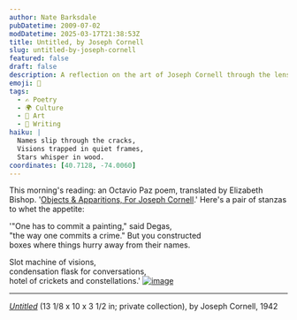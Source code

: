 ```yaml
---
author: Nate Barksdale
pubDatetime: 2009-07-02
modDatetime: 2025-03-17T21:38:53Z
title: Untitled, by Joseph Cornell
slug: untitled-by-joseph-cornell
featured: false
draft: false
description: A reflection on the art of Joseph Cornell through the lens of Octavio Paz's poetry.
emoji: 🎨
tags:
  - ✍️ Poetry
  - 🌍 Culture
  - 🎨 Art
  - 📝 Writing
haiku: |
  Names slip through the cracks,  
  Visions trapped in quiet frames,  
  Stars whisper in wood.
coordinates: [40.7128, -74.0060]
---
```


This morning's reading: an Octavio Paz poem, translated by Elizabeth Bishop. '[Objects & Apparitions, For Joseph Cornell](http://www.poesia-inter.net/op15021uk.htm).' Here's a pair of stanzas to whet the appetite:

'"One has to commit a painting," said Degas,  
"the way one commits a crime." But you constructed  
boxes where things hurry away from their names.

Slot machine of visions,  
condensation flask for conversations,  
hotel of crickets and constellations.' [![image](http://culture-making.com/media/cornell.1942.jpg)](http://www.ibiblio.org/wm/paint/auth/cornell/)

---

[_Untitled_](http://www.ibiblio.org/wm/paint/auth/cornell/) (13 1/8 x 10 x 3 1/2 in; private collection), by Joseph Cornell, 1942
